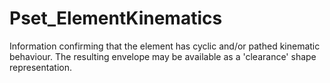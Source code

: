 # Pset_ElementKinematics

Information confirming that the element has cyclic and/or pathed kinematic behaviour. The resulting envelope may be available as a 'clearance' shape representation.
<!-- end of short definition -->

